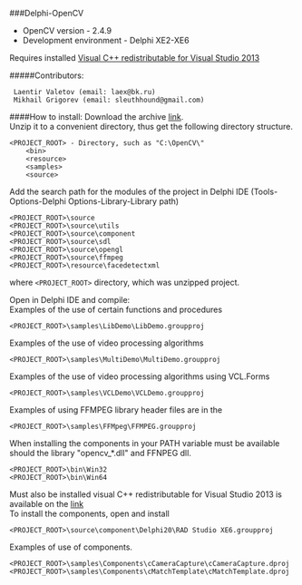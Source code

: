 ###Delphi-OpenCV
* OpenCV version - 2.4.9<br>
* Development environment - Delphi XE2-XE6<br>

Requires installed [Visual C++ redistributable for Visual Studio 2013][2]<br>

#####Contributors:
```
 Laentir Valetov (email: laex@bk.ru)
 Mikhail Grigorev (email: sleuthhound@gmail.com)
```
####How to install:
Download the archive [link][1].<br>
Unzip it to a convenient directory, thus get the following directory structure.<br>
```
<PROJECT_ROOT> - Directory, such as "C:\OpenCV\"
	<bin>
	<resource>
	<samples>
	<source>
```
Add the search path for the modules of the project in Delphi IDE (Tools-Options-Delphi Options-Library-Library path)
```
<PROJECT_ROOT>\source
<PROJECT_ROOT>\source\utils
<PROJECT_ROOT>\source\component
<PROJECT_ROOT>\source\sdl
<PROJECT_ROOT>\source\opengl
<PROJECT_ROOT>\source\ffmpeg
<PROJECT_ROOT>\resource\facedetectxml
```
where ```<PROJECT_ROOT>``` directory, which was unzipped project.<br>

Open in Delphi IDE and compile:<br>
Examples of the use of certain functions and procedures 
```
<PROJECT_ROOT>\samples\LibDemo\LibDemo.groupproj
```
Examples of the use of video processing algorithms
```
<PROJECT_ROOT>\samples\MultiDemo\MultiDemo.groupproj
```
Examples of the use of video processing algorithms using VCL.Forms
```
<PROJECT_ROOT>\samples\VCLDemo\VCLDemo.groupproj
```
Examples of using FFMPEG library header files are in the
```
<PROJECT_ROOT>\samples\FFMpeg\FFMPEG.groupproj
```
When installing the components in your PATH variable must be available should the library "opencv_*.dll"  and FFNPEG dll. 
```
<PROJECT_ROOT>\bin\Win32
<PROJECT_ROOT>\bin\Win64
```
Must also be installed visual C++ redistributable for Visual Studio 2013 is available on the [link][2]<br>
To install the components, open and install
```
<PROJECT_ROOT>\source\component\Delphi20\RAD Studio XE6.groupproj
```
Examples of use of components.
```
<PROJECT_ROOT>\samples\Components\cCameraCapture\cCameraCapture.dproj
<PROJECT_ROOT>\samples\Components\cMatchTemplate\cMatchTemplate.dproj

```
[1]: https://github.com/Laex/Delphi-OpenCV/archive/master.zip
[2]: http://www.microsoft.com/ru-ru/download/details.aspx?id=40784
